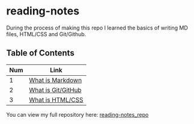 # reading-notes

During the process of making this repo I learned the basics of writing MD files, HTML/CSS and Git/Github.    

## Table of Contents

Num | Link
------------ | -------------
1 | [What is Markdown](reading-notes/../markdown.md) 
2 | [What is Git/GitHub](reading-notes/../git_github.md) 
3 | [What is HTML/CSS](reading-notes/../html_css.md) 


You can view my full repository here: [reading-notes_repo](https://www.github.com/reema-eilouti/reading-notes)